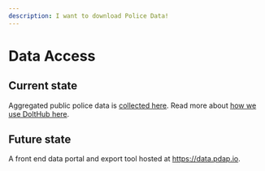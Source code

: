 ```yaml
---
description: I want to download Police Data!
---
```


# Data Access

## Current state

Aggregated public police data is [collected here](https://www.dolthub.com/repositories/pdap/data-intake). Read more about [how we use DoltHub here](data-storage/dolthub.md).

## Future state

A front end data portal and export tool hosted at https://data.pdap.io.

